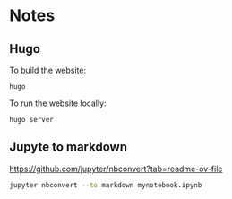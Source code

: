 # Notes

## Hugo

To build the website:
```
hugo
```

To run the website locally:
```
hugo server
```

## Jupyte to markdown

https://github.com/jupyter/nbconvert?tab=readme-ov-file

```bash
jupyter nbconvert --to markdown mynotebook.ipynb
```
